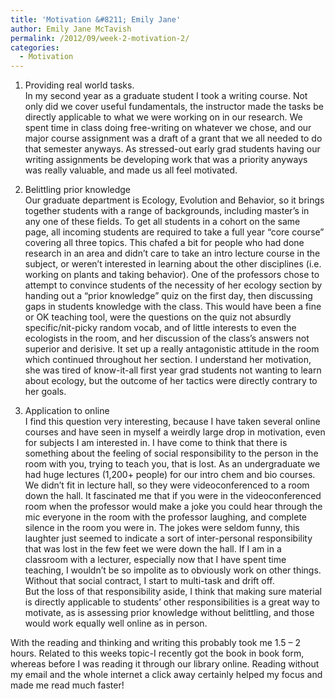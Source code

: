 ```yaml
---
title: 'Motivation &#8211; Emily Jane'
author: Emily Jane McTavish
permalink: /2012/09/week-2-motivation-2/
categories:
  - Motivation
---
```

1. Providing real world tasks.  
In my second year as a graduate student I took a writing course. Not only did we cover useful fundamentals, the instructor made the tasks be directly applicable to what we were working on in our research. We spent time in class doing free-writing on whatever we chose, and our major course assignment was a draft of a grant that we all needed to do that semester anyways. As stressed-out early grad students having our writing assignments be developing work that was a priority anyways was really valuable, and made us all feel motivated.

2. Belittling prior knowledge  
Our graduate department is Ecology, Evolution and Behavior, so it brings together students with a range of backgrounds, including master&#8217;s in any one of these fields. To get all students in a cohort on the same page, all incoming students are required to take a full year &#8220;core course&#8221; covering all three topics. This chafed a bit for people who had done research in an area and didn&#8217;t care to take an intro lecture course in the subject, or weren&#8217;t interested in learning about the other disciplines (i.e. working on plants and taking behavior). One of the professors chose to attempt to convince students of the necessity of her ecology section by handing out a &#8220;prior knowledge&#8221; quiz on the first day, then discussing gaps in students knowledge with the class. This would have been a fine or OK teaching tool, were the questions on the quiz not absurdly specific/nit-picky random vocab, and of little interests to even the ecologists in the room, and her discussion of the class&#8217;s answers not superior and derisive. It set up a really antagonistic attitude in the room which continued throughout her section. I understand her motivation, she was tired of know-it-all first year grad students not wanting to learn about ecology, but the outcome of her tactics were directly contrary to her goals.

3. Application to online  
I find this question very interesting, because I have taken several online courses and have seen in myself a weirdly large drop in motivation, even for subjects I am interested in. I have come to think that there is something about the feeling of social responsibility to the person in the room with you, trying to teach you, that is lost. As an undergraduate we had huge lectures (1,200+ people) for our intro chem and bio courses. We didn&#8217;t fit in lecture hall, so they were videoconferenced to a room down the hall. It fascinated me that if you were in the videoconferenced room when the professor would make a joke you could hear through the mic everyone in the room with the professor laughing, and complete silence in the room you were in. The jokes were seldom funny, this laughter just seemed to indicate a sort of inter-personal responsibility that was lost in the few feet we were down the hall. If I am in a classroom with a lecturer, especially now that I have spent time teaching, I wouldn&#8217;t be so impolite as to obviously work on other things. Without that social contract, I start to multi-task and drift off.  
But the loss of that responsibility aside, I think that making sure material is directly applicable to students&#8217; other responsibilities is a great way to motivate, as is assessing prior knowledge without belittling, and those would work equally well online as in person.

With the reading and thinking and writing this probably took me 1.5 &#8211; 2 hours. Related to this weeks topic-I recently got the book in book form, whereas before I was reading it through our library online. Reading without my email and the whole internet a click away certainly helped my focus and made me read much faster!
